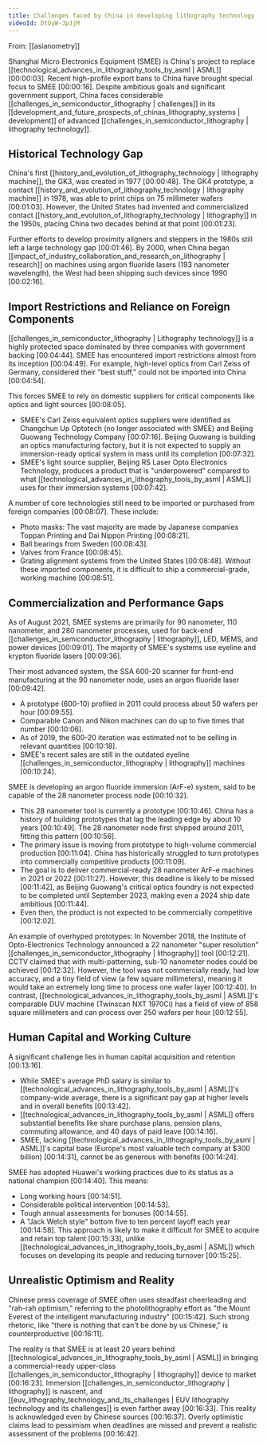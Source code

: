 ```yaml
---
title: Challenges faced by China in developing lithography technology
videoId: DtOyW-JpJjM
---
```


From: [[asianometry]] <br/> 

Shanghai Micro Electronics Equipment (SMEE) is China's project to replace [[technological_advances_in_lithography_tools_by_asml | ASML]] <a class="yt-timestamp" data-t="00:00:03">[00:00:03]</a>. Recent high-profile export bans to China have brought special focus to SMEE <a class="yt-timestamp" data-t="00:00:16">[00:00:16]</a>. Despite ambitious goals and significant government support, China faces considerable [[challenges_in_semiconductor_lithography | challenges]] in its [[development_and_future_prospects_of_chinas_lithography_systems | development]] of advanced [[challenges_in_semiconductor_lithography | lithography technology]].

## Historical Technology Gap

China's first [[history_and_evolution_of_lithography_technology | lithography machine]], the GK3, was created in 1977 <a class="yt-timestamp" data-t="00:00:48">[00:00:48]</a>. The GK4 prototype, a contact [[history_and_evolution_of_lithography_technology | lithography machine]] in 1978, was able to print chips on 75 millimeter wafers <a class="yt-timestamp" data-t="00:01:03">[00:01:03]</a>. However, the United States had invented and commercialized contact [[history_and_evolution_of_lithography_technology | lithography]] in the 1950s, placing China two decades behind at that point <a class="yt-timestamp" data-t="00:01:23">[00:01:23]</a>.

Further efforts to develop proximity aligners and steppers in the 1980s still left a large technology gap <a class="yt-timestamp" data-t="00:01:46">[00:01:46]</a>. By 2000, when China began [[impact_of_industry_collaboration_and_research_on_lithography | research]] on machines using argon fluoride lasers (193 nanometer wavelength), the West had been shipping such devices since 1990 <a class="yt-timestamp" data-t="00:02:16">[00:02:16]</a>.

## Import Restrictions and Reliance on Foreign Components

[[challenges_in_semiconductor_lithography | Lithography technology]] is a highly protected space dominated by three companies with government backing <a class="yt-timestamp" data-t="00:04:44">[00:04:44]</a>. SMEE has encountered import restrictions almost from its inception <a class="yt-timestamp" data-t="00:04:49">[00:04:49]</a>. For example, high-level optics from Carl Zeiss of Germany, considered their "best stuff," could not be imported into China <a class="yt-timestamp" data-t="00:04:54">[00:04:54]</a>.

This forces SMEE to rely on domestic suppliers for critical components like optics and light sources <a class="yt-timestamp" data-t="00:08:05">[00:08:05]</a>.
*   SMEE's Carl Zeiss equivalent optics suppliers were identified as Changchun Up Optotech (no longer associated with SMEE) and Beijing Guowang Technology Company <a class="yt-timestamp" data-t="00:07:16">[00:07:16]</a>. Beijing Guowang is building an optics manufacturing factory, but it is not expected to supply an immersion-ready optical system in mass until its completion <a class="yt-timestamp" data-t="00:07:32">[00:07:32]</a>.
*   SMEE's light source supplier, Beijing RS Laser Opto Electronics Technology, produces a product that is "underpowered" compared to what [[technological_advances_in_lithography_tools_by_asml | ASML]] uses for their immersion systems <a class="yt-timestamp" data-t="00:07:42">[00:07:42]</a>.

A number of core technologies still need to be imported or purchased from foreign companies <a class="yt-timestamp" data-t="00:08:07">[00:08:07]</a>. These include:
*   Photo masks: The vast majority are made by Japanese companies Toppan Printing and Dai Nippon Printing <a class="yt-timestamp" data-t="00:08:21">[00:08:21]</a>.
*   Ball bearings from Sweden <a class="yt-timestamp" data-t="00:08:43">[00:08:43]</a>.
*   Valves from France <a class="yt-timestamp" data-t="00:08:45">[00:08:45]</a>.
*   Grating alignment systems from the United States <a class="yt-timestamp" data-t="00:08:48">[00:08:48]</a>.
Without these imported components, it is difficult to ship a commercial-grade, working machine <a class="yt-timestamp" data-t="00:08:51">[00:08:51]</a>.

## Commercialization and Performance Gaps

As of August 2021, SMEE systems are primarily for 90 nanometer, 110 nanometer, and 280 nanometer processes, used for back-end [[challenges_in_semiconductor_lithography | lithography]], LED, MEMS, and power devices <a class="yt-timestamp" data-t="00:09:01">[00:09:01]</a>. The majority of SMEE's systems use eyeline and krypton fluoride lasers <a class="yt-timestamp" data-t="00:09:36">[00:09:36]</a>.

Their most advanced system, the SSA 600-20 scanner for front-end manufacturing at the 90 nanometer node, uses an argon fluoride laser <a class="yt-timestamp" data-t="00:09:42">[00:09:42]</a>.
*   A prototype (600-10) profiled in 2011 could process about 50 wafers per hour <a class="yt-timestamp" data-t="00:09:55">[00:09:55]</a>.
*   Comparable Canon and Nikon machines can do up to five times that number <a class="yt-timestamp" data-t="00:10:06">[00:10:06]</a>.
*   As of 2019, the 600-20 iteration was estimated not to be selling in relevant quantities <a class="yt-timestamp" data-t="00:10:18">[00:10:18]</a>.
*   SMEE's recent sales are still in the outdated eyeline [[challenges_in_semiconductor_lithography | lithography]] machines <a class="yt-timestamp" data-t="00:10:24">[00:10:24]</a>.

SMEE is developing an argon fluoride immersion (ArF-e) system, said to be capable of the 28 nanometer process node <a class="yt-timestamp" data-t="00:10:32">[00:10:32]</a>.
*   This 28 nanometer tool is currently a prototype <a class="yt-timestamp" data-t="00:10:46">[00:10:46]</a>. China has a history of building prototypes that lag the leading edge by about 10 years <a class="yt-timestamp" data-t="00:10:49">[00:10:49]</a>. The 28 nanometer node first shipped around 2011, fitting this pattern <a class="yt-timestamp" data-t="00:10:56">[00:10:56]</a>.
*   The primary issue is moving from prototype to high-volume commercial production <a class="yt-timestamp" data-t="00:11:04">[00:11:04]</a>. China has historically struggled to turn prototypes into commercially competitive products <a class="yt-timestamp" data-t="00:11:09">[00:11:09]</a>.
*   The goal is to deliver commercial-ready 28 nanometer ArF-e machines in 2021 or 2022 <a class="yt-timestamp" data-t="00:11:27">[00:11:27]</a>. However, this deadline is likely to be missed <a class="yt-timestamp" data-t="00:11:42">[00:11:42]</a>, as Beijing Guowang's critical optics foundry is not expected to be completed until September 2023, making even a 2024 ship date ambitious <a class="yt-timestamp" data-t="00:11:44">[00:11:44]</a>.
*   Even then, the product is not expected to be commercially competitive <a class="yt-timestamp" data-t="00:12:02">[00:12:02]</a>.

An example of overhyped prototypes: In November 2018, the Institute of Opto-Electronics Technology announced a 22 nanometer "super resolution" [[challenges_in_semiconductor_lithography | lithography]] tool <a class="yt-timestamp" data-t="00:12:21">[00:12:21]</a>. CCTV claimed that with multi-patterning, sub-10 nanometer nodes could be achieved <a class="yt-timestamp" data-t="00:12:32">[00:12:32]</a>. However, the tool was not commercially ready, had low accuracy, and a tiny field of view (a few square millimeters), meaning it would take an extremely long time to process one wafer layer <a class="yt-timestamp" data-t="00:12:40">[00:12:40]</a>. In contrast, [[technological_advances_in_lithography_tools_by_asml | ASML]]'s comparable DUV machine (Twinscan NXT 1970Ci) has a field of view of 858 square millimeters and can process over 250 wafers per hour <a class="yt-timestamp" data-t="00:12:55">[00:12:55]</a>.

## Human Capital and Working Culture

A significant challenge lies in human capital acquisition and retention <a class="yt-timestamp" data-t="00:13:16">[00:13:16]</a>.
*   While SMEE's average PhD salary is similar to [[technological_advances_in_lithography_tools_by_asml | ASML]]'s company-wide average, there is a significant pay gap at higher levels and in overall benefits <a class="yt-timestamp" data-t="00:13:42">[00:13:42]</a>.
*   [[technological_advances_in_lithography_tools_by_asml | ASML]] offers substantial benefits like share purchase plans, pension plans, commuting allowance, and 40 days of paid leave <a class="yt-timestamp" data-t="00:14:16">[00:14:16]</a>.
*   SMEE, lacking [[technological_advances_in_lithography_tools_by_asml | ASML]]'s capital base (Europe's most valuable tech company at $300 billion) <a class="yt-timestamp" data-t="00:14:31">[00:14:31]</a>, cannot be as generous with benefits <a class="yt-timestamp" data-t="00:14:24">[00:14:24]</a>.

SMEE has adopted Huawei's working practices due to its status as a national champion <a class="yt-timestamp" data-t="00:14:40">[00:14:40]</a>. This means:
*   Long working hours <a class="yt-timestamp" data-t="00:14:51">[00:14:51]</a>.
*   Considerable political intervention <a class="yt-timestamp" data-t="00:14:53">[00:14:53]</a>.
*   Tough annual assessments for bonuses <a class="yt-timestamp" data-t="00:14:55">[00:14:55]</a>.
*   A "Jack Welch style" bottom five to ten percent layoff each year <a class="yt-timestamp" data-t="00:14:58">[00:14:58]</a>.
This approach is likely to make it difficult for SMEE to acquire and retain top talent <a class="yt-timestamp" data-t="00:15:33">[00:15:33]</a>, unlike [[technological_advances_in_lithography_tools_by_asml | ASML]] which focuses on developing its people and reducing turnover <a class="yt-timestamp" data-t="00:15:25">[00:15:25]</a>.

## Unrealistic Optimism and Reality

Chinese press coverage of SMEE often uses steadfast cheerleading and "rah-rah optimism," referring to the photolithography effort as "the Mount Everest of the intelligent manufacturing industry" <a class="yt-timestamp" data-t="00:15:42">[00:15:42]</a>. Such strong rhetoric, like "there is nothing that can't be done by us Chinese," is counterproductive <a class="yt-timestamp" data-t="00:16:11">[00:16:11]</a>.

The reality is that SMEE is at least 20 years behind [[technological_advances_in_lithography_tools_by_asml | ASML]] in bringing a commercial-ready upper-class [[challenges_in_semiconductor_lithography | lithography]] device to market <a class="yt-timestamp" data-t="00:16:23">[00:16:23]</a>. Immersion [[challenges_in_semiconductor_lithography | lithography]] is nascent, and [[euv_lithography_technology_and_its_challenges | EUV lithography technology and its challenges]] is even farther away <a class="yt-timestamp" data-t="00:16:33">[00:16:33]</a>. This reality is acknowledged even by Chinese sources <a class="yt-timestamp" data-t="00:16:37">[00:16:37]</a>. Overly optimistic claims lead to pessimism when deadlines are missed and prevent a realistic assessment of the problems <a class="yt-timestamp" data-t="00:16:42">[00:16:42]</a>.